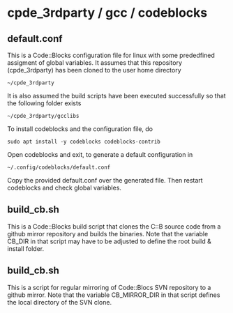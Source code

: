 # cpde_3rdparty / gcc / codeblocks

## default.conf

This is a Code::Blocks configuration file for linux with some prededfined assigment of global variables. It assumes that this repository (cpde_3rdparty) has been cloned to the user home directory

    ~/cpde_3rdparty
    
It is also assumed the build scripts have been executed successfully so that the following folder exists

    ~/cpde_3rdparty/gcclibs
    
To install codeblocks and the configuration file, do

    sudo apt install -y codeblocks codeblocks-contrib
    
Open codeblocks and exit, to generate a default configuration in

    ~/.config/codeblocks/default.conf
    
Copy the provided default.conf over the generated file. Then restart codeblocks and check global variables.


## build_cb.sh

This is a Code::Blocks build script that clones the C::B source code from a github mirror repository and builds the binaries. Note that the variable CB_DIR in that script may have to be adjusted to define the root build & install folder.


## build_cb.sh

This is a script for regular mirroring of Code::Blocs SVN repository to a github mirror. Note that the variable CB_MIRROR_DIR in that script defines the local directory of the SVN clone.
